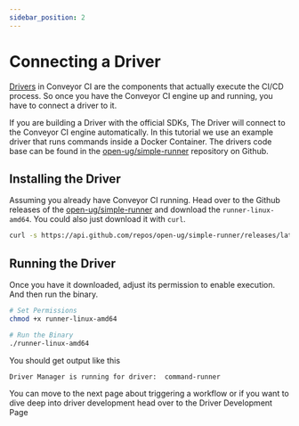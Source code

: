 ```yaml
---
sidebar_position: 2
---
```


# Connecting a Driver

[Drivers](/docs/concepts/drivers) in Conveyor CI are the components that actually execute the CI/CD process. So once you have the Conveyor CI engine up and running, you have to connect a driver to it.

If you are building a Driver with the official SDKs, The Driver will connect to the Conveyor CI engine automatically. In this tutorial we use an example driver that runs commands inside a Docker Container. The drivers code base can be found in the [open-ug/simple-runner](https://github.com/open-ug/simple-runner) repository on Github.

## Installing the Driver

Assuming you already have Conveyor CI running. Head over to the Github releases of the [open-ug/simple-runner](https://github.com/open-ug/simple-runner) and download the `runner-linux-amd64`. You could also just download it with `curl`.

```sh
curl -s https://api.github.com/repos/open-ug/simple-runner/releases/latest | grep browser_download_url | grep runner-linux-amd64 | cut -d '"' -f 4 | xargs curl -L -o runner-linux-amd64
```

## Running the Driver

Once you have it downloaded, adjust its permission to enable execution. And then run the binary.

```sh
# Set Permissions
chmod +x runner-linux-amd64

# Run the Binary
./runner-linux-amd64

```

You should get output like this

```log
Driver Manager is running for driver:  command-runner
```

You can move to the next page about triggering a workflow or if you want to dive deep into driver development head over to the Driver Development Page
